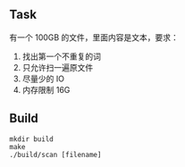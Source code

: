 ## Task
有一个 100GB 的文件，里面内容是文本，要求：

1. 找出第一个不重复的词
2. 只允许扫一遍原文件
3. 尽量少的 IO
4. 内存限制 16G


## Build
```
mkdir build
make
./build/scan [filename]
```